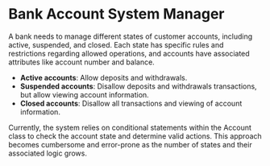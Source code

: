 # Bank Account System Manager
A bank needs to manage different states of customer accounts, including active, suspended, and closed. Each state has specific rules and restrictions regarding allowed operations, and accounts have associated attributes like account number and balance.
- **Active accounts**: Allow deposits and withdrawals.
- **Suspended accounts**: Disallow deposits and withdrawals transactions, but allow viewing account information.
- **Closed accounts**: Disallow all transactions and viewing of account information.

Currently, the system relies on conditional statements within the Account class to check the account state and determine valid actions. This approach becomes cumbersome and error-prone as the number of states and their associated logic grows.
